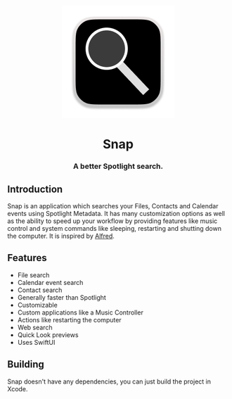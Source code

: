 <p align="center">
	<img width="256" height="256" src="https://github.com/techrisdev/Snap/raw/main/Snap/Assets.xcassets/AppIcon.appiconset/Icon-256.png">
</p>

<h1 align="center">Snap</h1>
<h3 align="center">A better Spotlight search.</h4>

## Introduction

Snap is an application which searches your Files, Contacts and Calendar events using Spotlight Metadata. It has many customization options as well as the ability to speed up your workflow by providing features like music control and system commands like sleeping, restarting and shutting down the computer. It is inspired by [Alfred](https://alfredapp.com).

## Features

* File search
* Calendar event search
* Contact search
* Generally faster than Spotlight
* Customizable
* Custom applications like a Music Controller
* Actions like restarting the computer
* Web search
* Quick Look previews
* Uses SwiftUI

## Building

Snap doesn't have any dependencies, you can just build the project in Xcode.
